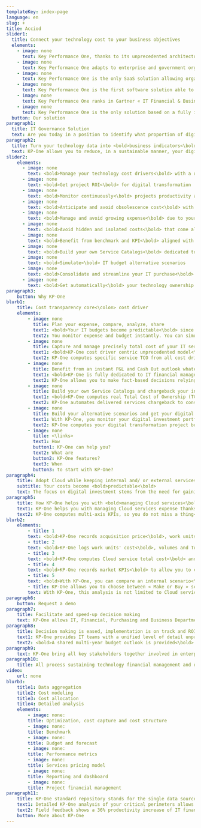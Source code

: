```yaml
---
templateKey: index-page
language: en
slug: +
title: Acciod
slider1:
  title: Connect your technology cost to your business objectives
  elements:
    - image: none
      text: Key Performance One, thanks to its unprecedented architecture, ensures an end-to-end data aggregation and structuration as well as its lifecycle
    - image: none
      text: Key Performance One adapts to enterprise and government organizations by identifying IT services producers and consumers
    - image: none
      text: Key Performance One is the only SaaS solution allowing organizations to share the same IT financial metrics for Total Cost of Ownership and Total Value of Ownership (TCO-TVO)
    - image: none
      text: Key Performance One is the first software solution able to bring together, plan and connect digital expenses and investments
    - image: none
      text: Key Performance One ranks in Gartner « IT Financial & Business Management » ITFM-ITBM Market Guide Top 5 solutions
    - image: none
      text: Key Performance One is the only solution based on a fully integrated IT business algorithm relying on a unique data model
  button: Our solution
paragraph1:
  title: IT Governance Solution
  text: Are you today in a position to identify what proportion of digital/technology expense is included in your products and/or services and what it will be tomorrow to achieve business goals?
paragraph2:
  title: Turn your technology data into <bold>business indicators<\bold>
  text: KP-One allows you to reduce, in a sustainable manner, your digital cost to its real usage ratio and to align your technology investments with business strategic needs.
slider2:
    elements:
      - image: none
        text: <bold>Manage your technology cost drivers<\bold> with a unified view
      - image: none
        text: <bold>Get project ROI<\bold> for digital transformation
      - image: none
        text: <bold>Monitor continuously<\bold> projects productivity and avoid drift
      - image: none
        text: <bold>Anticipate and avoid obsolescence cost<\bold> with IT budget predictability
      - image: none
        text: <bold>Manage and avoid growing expense<\bold> due to your Cloud services with TCO and TVO
      - image: none
        text: <bold>Avoid hidden and isolated costs<\bold> that come along with shadow IT risk
      - image: none
        text: <bold>Benefit from benchmark and KPI<\bold> aligned with your business context
      - image: none
        text: <bold>Build your own Service Catalogs<\bold> dedicated to your business
      - image: none
        text: <bold>Simulate<\bold> IT budget alternative scenarios
      - image: none
        text: <bold>Consolidate and streamline your IT purchase<\bold> according to supplier and service type
      - image: none
        text: <bold>Get automatically<\bold> your technology ownership cost
paragraph3:
    button: Why KP-One
blurb1:
    title: Cost transparency core<\colon> cost driver
    elements:
        - image: none
          title: Plan your expense, compare, analyze, share
          text1: <bold>Your IT budgets become predictable<\bold> since KP-One computes them from your real fixed and variable costs.
          text2: You monitor expense and budget instantly. You can simulate your next years' budget and compare them with previous fiscal years.
        - image: none
          title: Capture and manage precisely total cost of your IT services (TCO)
          text1: <bold>KP-One cost driver centric unprecedented model<\bold> allows you to match all technology resources with all their cost types
          text2: KP-One computes specific service TCO from all cost drivers attached to each technology resource.
        - image: none
          title: Benefit from an instant P&L and Cash Out outlook whatever the budget or investment project analyzed might be
          text1: <bold>KP-One is fully dedicated to IT financial management and IT governance<\bold> allowing you to bring all financial and technology decision makers together.
          text2: KP-One allows you to make fact-based decisions relying on synchronized Cash Out and P&L outlooks whatever the analyzed or simulated perimeter might be.
        - image: none
          title: Build your own Service Catalogs and chargeback your internal customers with full transparency
          text1: <bold>KP-One computes real Total Cost of Ownership (TCO)<\bold> for each service consumer/ user. KP-One assists you with building specific Services Catalogs, work units and contextual KPIs.
          text2: KP-One automates delivered services chargeback to consumers.
        - image: none
          title: Build your alternative scenarios and get your digital transformation project ROI and Payback
          text1: With KP-One, you monitor your digital investment portfolio and project benefit tracking along with their impact on recurring maintenance operations.
          text2: KP-One computes your digital transformation project business case for you by comparing initial and target total cost of operation. You can anticipate on technology obsolescence and related additional costs.
        - image: none
          title: <\links>
          text1: How
          button1: KP-One can help you?
          text2: What are
          button2: KP-One features?
          text3: When
          button3: to start with KP-One?
paragraph4:
    title: Adopt Cloud while keeping internal and/ or external services aligned with your budget
    subtitle: Your costs become <bold>predictable<\bold>
    text: The focus on digital investment stems from the need for gaining market intelligence and technology powerful offerings. Corporations are focusing on data acquisition and processing that are enabled by Cloud computing mature offerings.
paragraph5:
    title: How KP-One helps you with <bold>managing Cloud services<\bold>
    text1: KP-One helps you with managing Cloud services expense thanks to its unprecedented seamless data model.
    text2: KP-One computes multi-axis KPIs, so you do not miss a thing<\colon>
blurb2:
    elements:
        - title: 1
        text: <bold>KP-One records acquisition price<\bold>, work units' cost and computes total cost (IaaS, PaaS, SaaS) allowing to analyze and understand overwhelming Cloud services invoices.
        - title: 2
        text: <bold>KP-One logs work units' cost<\bold>, volumes and Total Cost of Ownership (TCO) overtime. KP-One records work units, and volumes variations.
        - title: 3
        text: <bold>KP-One computes Cloud service total cost<\bold> and records variance to compute Total Value of Ownership (TVO).
        - title: 4
        text: <bold>KP-One records market KPIs<\bold> to allow you to compare with Cloud most appropriate usage rate according to instant best price.
        - title: 5
        text: <bold>With KP-One, you can compare an internal scenario<\bold> with a Cloud adoption scenario designed with your specific volumes. This comparison allows you to compute transformation project ROI and to tell if Cloud flexibility has a relevant cost in your context.
        - title: KP-One allows you to choose between « Make or Buy » scenarios.
        text: With KP-One, this analysis is not limited to Cloud services and can be extended <bold>to any internal/ external service.<\bold>
paragraph6:
    button: Request a demo
paragraph7:
    title: Facilitate and speed-up decision making
    text: KP-One allows IT, Financial, Purchasing and Business Departments to have a shared and reliable understanding of technology expense along with its impact on enterprise delivered service.
paragraph8:
    title: Decision making is eased, implementation is on track and ROI is auditable.
    text1: KP-One provides IT teams with a unified level of detail unprecedented in other solutions and executive management with strategic financial data. IT assets value, whether they are investments or delivered services, can be instantly analyzed. KP-One provides all mandatory features for budget deviation monitoring, technology cost structure analysis and digital transformation investments impact calculation.
    text2: <bold>A shared multi-year budget outlook is provided<\bold> (past or future), available on both Cash Out and P&L, contextual KPIs are computed, benchmark is enabled, alternative scenarios are included as well as the entire project portfolio.
paragraph9:
    text: KP-One bring all key stakeholders together involved in enterprise digital transformation <bold>KP-One<\colon> a powerful platform<\bold>
paragraph10:
    title: All process sustaining technology financial management and optimization are automated by KP-One
video:
    url: none
blurb3:
    title1: Data aggregation
    title2: Cost modeling
    title3: Cost allocation
    title4: Detailed analysis
    elements:
        - image: none:
        title: Optimization, cost capture and cost structure
        - image: none:
        title: Benchmark
        - image: none:
        title: Budget and forecast
        - image: none:
        title: Performance metrics
        - image: none:
        title: Services pricing model
        - image: none:
        title: Reporting and dashboard
        - image: none:
        title: Project financial management
paragraph11:
    title: KP-One standard repository stands for the single data source for the collaborative analysis platform which turns your technical and financial data into business KPIs.
    text1: Detailed KP-One analysis of your critical perimeters allows you to identify structural and sustainable savings with an order of magnitude between 15%-20% as soon as implemented.
    text2: Field feedback shows a 36% productivity increase of IT financial management processes.
    button: More about KP-One
---
```

